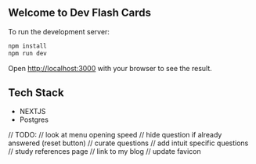 ## Welcome to Dev Flash Cards

To run the development server:

```bash
npm install
npm run dev
```

Open [http://localhost:3000](http://localhost:3000) with your browser to see the result.

## Tech Stack

- NEXTJS
- Postgres

// TODO:
// look at menu opening speed
// hide question if already answered (reset button)
// curate questions
// add intuit specific questions
// study references page
// link to my blog
// update favicon
